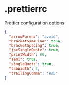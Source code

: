# .prettierrc
Prettier configuration options

```json
{
  "arrowParens": "avoid",
  "bracketSameLine": true,
  "bracketSpacing": true,
  "jsxSingleQuote": true,
  "printWidth": 80,
  "semi": true,
  "singleQuote": true,
  "tabWidth": 2,
  "trailingComma": "es5"
}
```
